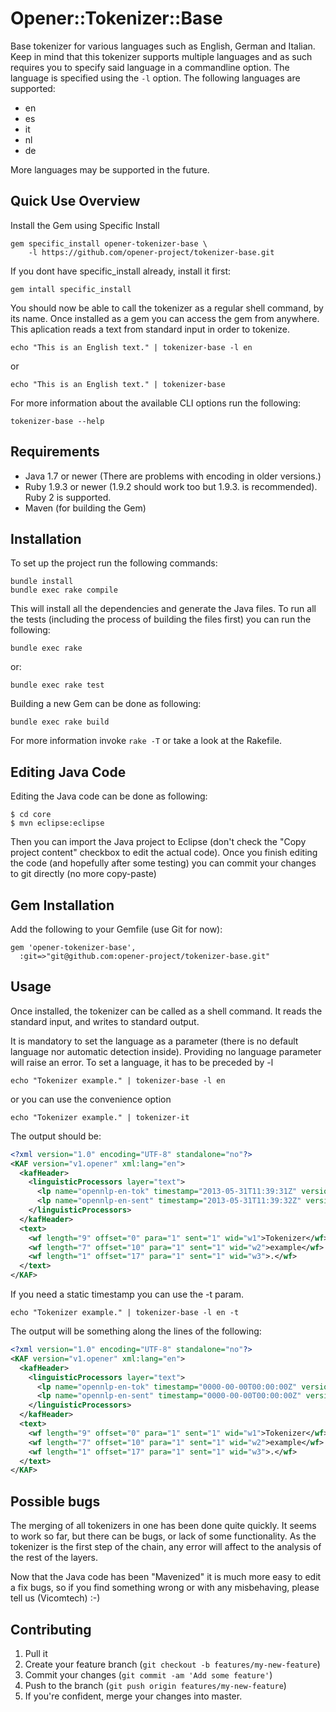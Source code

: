 # Opener::Tokenizer::Base

Base tokenizer for various languages such as English, German and Italian. Keep
in mind that this tokenizer supports multiple languages and as such requires
you to specify said language in a commandline option. The language is specified
using the `-l` option. The following languages are supported:

* en
* es
* it
* nl
* de

More languages may be supported in the future.

## Quick Use Overview

Install the Gem using Specific Install

    gem specific_install opener-tokenizer-base \
        -l https://github.com/opener-project/tokenizer-base.git

If you dont have specific\_install already, install it first:

    gem intall specific_install

You should now be able to call the tokenizer as a regular shell command, by its
name. Once installed as a gem you can access the gem from anywhere. This aplication
reads a text from standard input in order to tokenize.

    echo "This is an English text." | tokenizer-base -l en

or

    echo "This is an English text." | tokenizer-base

For more information about the available CLI options run the following:

    tokenizer-base --help

## Requirements

* Java 1.7 or newer (There are problems with encoding in older versions.)
* Ruby 1.9.3 or newer (1.9.2 should work too but 1.9.3. is recommended). Ruby
  2 is supported.
* Maven (for building the Gem)

## Installation

To set up the project run the following commands:

    bundle install
    bundle exec rake compile

This will install all the dependencies and generate the Java files. To run all
the tests (including the process of building the files first) you can run the
following:

    bundle exec rake

or:

    bundle exec rake test

Building a new Gem can be done as following:

    bundle exec rake build

For more information invoke `rake -T` or take a look at the Rakefile.

## Editing Java Code

Editing the Java code can be done as following:

    $ cd core
    $ mvn eclipse:eclipse

Then you can import the Java project to Eclipse (don't check the "Copy project
content" checkbox to edit the actual code). Once you finish editing the code
(and hopefully after some testing) you can commit your changes to git directly
(no more copy-paste)

## Gem Installation

Add the following to your Gemfile (use Git for now):

    gem 'opener-tokenizer-base',
      :git=>"git@github.com:opener-project/tokenizer-base.git"


## Usage

Once installed, the tokenizer can be called as a shell command. It reads the
standard input, and writes to standard output.

It is mandatory to set the language as a parameter (there is no default
language nor automatic detection inside). Providing no language parameter will
raise an error.  To set a language, it has to be preceded by -l

    echo "Tokenizer example." | tokenizer-base -l en

or you can use the convenience option

    echo "Tokenizer example." | tokenizer-it

The output should be:

```xml
<?xml version="1.0" encoding="UTF-8" standalone="no"?>
<KAF version="v1.opener" xml:lang="en">
  <kafHeader>
    <linguisticProcessors layer="text">
      <lp name="opennlp-en-tok" timestamp="2013-05-31T11:39:31Z" version="1.0"/>
      <lp name="opennlp-en-sent" timestamp="2013-05-31T11:39:32Z" version="1.0"/>
    </linguisticProcessors>
  </kafHeader>
  <text>
    <wf length="9" offset="0" para="1" sent="1" wid="w1">Tokenizer</wf>
    <wf length="7" offset="10" para="1" sent="1" wid="w2">example</wf>
    <wf length="1" offset="17" para="1" sent="1" wid="w3">.</wf>
  </text>
</KAF>
```

If you need a static timestamp you can use the -t param.

    echo "Tokenizer example." | tokenizer-base -l en -t

The output will be something along the lines of the following:

```xml
<?xml version="1.0" encoding="UTF-8" standalone="no"?>
<KAF version="v1.opener" xml:lang="en">
  <kafHeader>
    <linguisticProcessors layer="text">
      <lp name="opennlp-en-tok" timestamp="0000-00-00T00:00:00Z" version="1.0"/>
      <lp name="opennlp-en-sent" timestamp="0000-00-00T00:00:00Z" version="1.0"/>
    </linguisticProcessors>
  </kafHeader>
  <text>
    <wf length="9" offset="0" para="1" sent="1" wid="w1">Tokenizer</wf>
    <wf length="7" offset="10" para="1" sent="1" wid="w2">example</wf>
    <wf length="1" offset="17" para="1" sent="1" wid="w3">.</wf>
  </text>
</KAF>
```

## Possible bugs

The merging of all tokenizers in one has been done quite quickly. It seems to
work so far, but there can be bugs, or lack of some functionality. As the
tokenizer is the first step of the chain, any error will affect to the analysis
of the rest of the layers.

Now that the Java code has been "Mavenized" it is much more easy to edit a fix
bugs, so if you find something wrong or with any misbehaving, please tell us
(Vicomtech) :-)


## Contributing

1. Pull it
2. Create your feature branch (`git checkout -b features/my-new-feature`)
3. Commit your changes (`git commit -am 'Add some feature'`)
4. Push to the branch (`git push origin features/my-new-feature`)
5. If you're confident, merge your changes into master.

